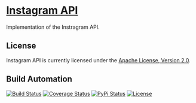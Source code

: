 # [Instagram API](http://instagram-api.hive.pt)

Implementation of the Instragram API.

## License

Instagram API is currently licensed under the [Apache License, Version 2.0](http://www.apache.org/licenses/).

## Build Automation

[![Build Status](https://travis-ci.org/hivesolutions/instagram_api.svg?branch=master)](https://travis-ci.org/hivesolutions/instagram_api)
[![Coverage Status](https://coveralls.io/repos/hivesolutions/instagram_api/badge.svg?branch=master)](https://coveralls.io/r/hivesolutions/instagram_api?branch=master)
[![PyPi Status](https://img.shields.io/pypi/v/instagram_api.svg)](https://pypi.python.org/pypi/instagram_api)
[![License](https://img.shields.io/badge/license-Apache%202.0-blue.svg)](https://www.apache.org/licenses/)
